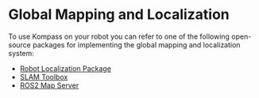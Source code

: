 # Global Mapping and Localization

To use Kompass on your robot you can refer to one of the following open-source packages for implementing the global mapping and localization system:

- [Robot Localization Package](https://github.com/automaticaddison/robot_localization)
- [SLAM Toolbox](https://github.com/SteveMacenski/slam_toolbox)
- [ROS2 Map Server](https://github.com/ros-navigation/navigation2/tree/main/nav2_map_server)
